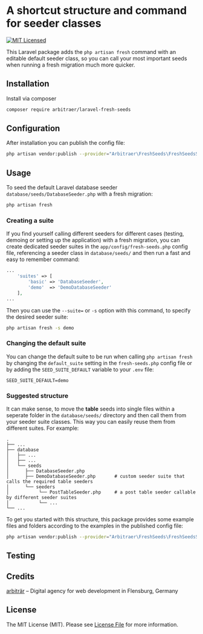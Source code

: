 # A shortcut structure and command for seeder classes

[![MIT Licensed](https://img.shields.io/badge/license-MIT-brightgreen.svg?style=flat-square)](LICENSE.md)

This Laravel package adds the `php artisan fresh` command with an editable default seeder class, so you can call your most important seeds when running a fresh migration much more quicker.


## Installation

Install via composer

``` bash
composer require arbitraer/laravel-fresh-seeds
```

## Configuration

After installation you can publish the config file:

``` bash
php artisan vendor:publish --provider="Arbitraer\FreshSeeds\FreshSeedsServiceProvider" --tag="config"
```

## Usage

To seed the default Laravel database seeder `database/seeds/DatabaseSeeder.php` with a fresh migration:

``` bash
php artisan fresh
```

### Creating a suite

If you find yourself calling different seeders for different cases (testing, demoing or setting up the application) with a fresh migration, you can create dedicated seeder suites in the `app/config/fresh-seeds.php` config file, referencing a seeder class in `database/seeds/` and then run a fast and easy to remember command:

``` php
...
    'suites' => [
        'basic' => 'DatabaseSeeder',
        'demo'  => 'DemoDatabaseSeeder'
    ],
...
```

Then you can use the `--suite=` or `-s` option with this command, to specify the desired seeder suite:

``` bash
php artisan fresh -s demo
```

### Changing the default suite

You can change the default suite to be run when calling `php artisan fresh` by changing the `default_suite` setting in the `fresh-seeds.php` config file or by adding the `SEED_SUITE_DEFAULT` variable to your `.env` file:

``` env
SEED_SUITE_DEFAULT=demo
```

### Suggested structure

It can make sense, to move the **table** seeds into single files within a seperate folder in the `database/seeds/` directory and then call them from your seeder suite classes. This way you can easily reuse them from different suites. For example:

    .
    ├── ...
    ├── database
    │   ├── ...
    │   ├── ...
    │   └── seeds
    │      ├── DatabaseSeeder.php
    │      ├── DemoDatabaseSeeder.php       # custom seeder suite that calls the required table seeders
    │      └── seeders
    │           └── PostTableSeeder.php     # a post table seeder callable by different seeder suites
    │           └── ...
    └── ...

To get you started with this structure, this package provides some example files and folders according to the examples in the published config file:
``` bash
php artisan vendor:publish --provider="Arbitraer\FreshSeeds\FreshSeedsServiceProvider" --tag="suites"
```

## Testing

## Credits

[arbiträr](https://arbitraer.de) – Digital agency for web development in Flensburg, Germany

## License

The MIT License (MIT). Please see [License File](LICENSE.md) for more information.